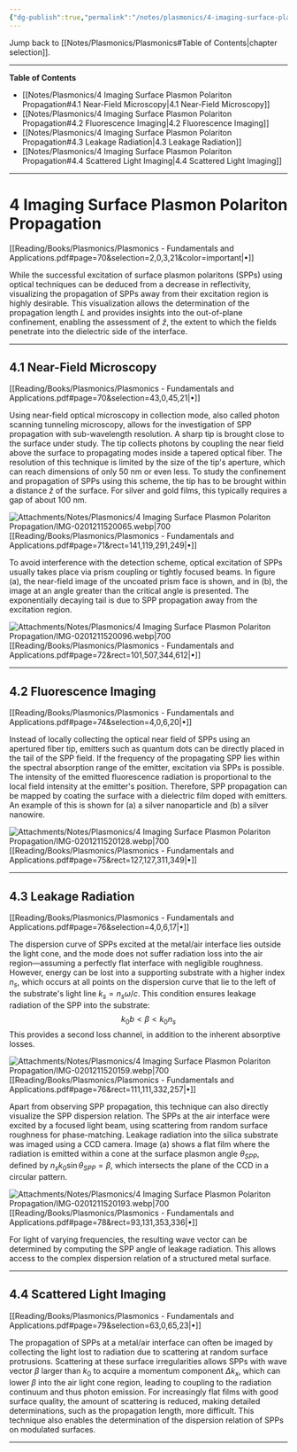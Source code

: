 ```yaml
---
{"dg-publish":true,"permalink":"/notes/plasmonics/4-imaging-surface-plasmon-polariton-propagation/","hide":"true","updated":"2025-02-01T21:15:20.220+01:00"}
---
```


Jump back to [[Notes/Plasmonics/Plasmonics#Table of Contents\|chapter selection]].

---
**Table of Contents**

- [[Notes/Plasmonics/4 Imaging Surface Plasmon Polariton Propagation#4.1 Near-Field Microscopy\|4.1 Near-Field Microscopy]]
- [[Notes/Plasmonics/4 Imaging Surface Plasmon Polariton Propagation#4.2 Fluorescence Imaging\|4.2 Fluorescence Imaging]]
- [[Notes/Plasmonics/4 Imaging Surface Plasmon Polariton Propagation#4.3 Leakage Radiation\|4.3 Leakage Radiation]]
- [[Notes/Plasmonics/4 Imaging Surface Plasmon Polariton Propagation#4.4 Scattered Light Imaging\|4.4 Scattered Light Imaging]]

---
# 4 Imaging Surface Plasmon Polariton Propagation 
[[Reading/Books/Plasmonics/Plasmonics - Fundamentals and Applications.pdf#page=70&selection=2,0,3,21&color=important|•]]

While the successful excitation of surface plasmon polaritons (SPPs) using optical techniques can be deduced from a decrease in reflectivity, visualizing the propagation of SPPs away from their excitation region is highly desirable. This visualization allows the determination of the propagation length $L$ and provides insights into the out-of-plane confinement, enabling the assessment of $\hat{z}$, the extent to which the fields penetrate into the dielectric side of the interface.

---
## 4.1 Near-Field Microscopy 
[[Reading/Books/Plasmonics/Plasmonics - Fundamentals and Applications.pdf#page=70&selection=43,0,45,21|•]]

Using near-field optical microscopy in collection mode, also called photon scanning tunneling microscopy, allows for the investigation of SPP propagation with sub-wavelength resolution. A sharp tip is brought close to the surface under study. The tip collects photons by coupling the near field above the surface to propagating modes inside a tapered optical fiber. The resolution of this technique is limited by the size of the tip's aperture, which can reach dimensions of only 50 nm or even less. To study the confinement and propagation of SPPs using this scheme, the tip has to be brought within a distance $\hat{z}$ of the surface. For silver and gold films, this typically requires a gap of about 100 nm.

![Attachments/Notes/Plasmonics/4 Imaging Surface Plasmon Polariton Propagation/IMG-0201211520065.webp|700](/img/user/Attachments/Notes/Plasmonics/4%20Imaging%20Surface%20Plasmon%20Polariton%20Propagation/IMG-0201211520065.webp)[[Reading/Books/Plasmonics/Plasmonics - Fundamentals and Applications.pdf#page=71&rect=141,119,291,249|•]]

To avoid interference with the detection scheme, optical excitation of SPPs usually takes place via prism coupling or tightly focused beams. In figure (a), the near-field image of the uncoated prism face is shown, and in (b), the image at an angle greater than the critical angle is presented. The exponentially decaying tail is due to SPP propagation away from the excitation region.

![Attachments/Notes/Plasmonics/4 Imaging Surface Plasmon Polariton Propagation/IMG-0201211520096.webp|700](/img/user/Attachments/Notes/Plasmonics/4%20Imaging%20Surface%20Plasmon%20Polariton%20Propagation/IMG-0201211520096.webp)[[Reading/Books/Plasmonics/Plasmonics - Fundamentals and Applications.pdf#page=72&rect=101,507,344,612|•]]

---
## 4.2 Fluorescence Imaging 
[[Reading/Books/Plasmonics/Plasmonics - Fundamentals and Applications.pdf#page=74&selection=4,0,6,20|•]]

Instead of locally collecting the optical near field of SPPs using an apertured fiber tip, emitters such as quantum dots can be directly placed in the tail of the SPP field. If the frequency of the propagating SPP lies within the spectral absorption range of the emitter, excitation via SPPs is possible. The intensity of the emitted fluorescence radiation is proportional to the local field intensity at the emitter's position. Therefore, SPP propagation can be mapped by coating the surface with a dielectric film doped with emitters. An example of this is shown for (a) a silver nanoparticle and (b) a silver nanowire.

![Attachments/Notes/Plasmonics/4 Imaging Surface Plasmon Polariton Propagation/IMG-0201211520128.webp|700](/img/user/Attachments/Notes/Plasmonics/4%20Imaging%20Surface%20Plasmon%20Polariton%20Propagation/IMG-0201211520128.webp)[[Reading/Books/Plasmonics/Plasmonics - Fundamentals and Applications.pdf#page=75&rect=127,127,311,349|•]]

---
## 4.3 Leakage Radiation 
[[Reading/Books/Plasmonics/Plasmonics - Fundamentals and Applications.pdf#page=76&selection=4,0,6,17|•]]

The dispersion curve of SPPs excited at the metal/air interface lies outside the light cone, and the mode does not suffer radiation loss into the air region—assuming a perfectly flat interface with negligible roughness. However, energy can be lost into a supporting substrate with a higher index $n_s$, which occurs at all points on the dispersion curve that lie to the left of the substrate's light line $k_s = n_s\omega/c$. This condition ensures leakage radiation of the SPP into the substrate:
$$
k_0b < \beta < k_0n_s
$$
This provides a second loss channel, in addition to the inherent absorptive losses.

![Attachments/Notes/Plasmonics/4 Imaging Surface Plasmon Polariton Propagation/IMG-0201211520159.webp|700](/img/user/Attachments/Notes/Plasmonics/4%20Imaging%20Surface%20Plasmon%20Polariton%20Propagation/IMG-0201211520159.webp)[[Reading/Books/Plasmonics/Plasmonics - Fundamentals and Applications.pdf#page=76&rect=111,111,332,257|•]]

Apart from observing SPP propagation, this technique can also directly visualize the SPP dispersion relation. The SPPs at the air interface were excited by a focused light beam, using scattering from random surface roughness for phase-matching. Leakage radiation into the silica substrate was imaged using a CCD camera. Image (a) shows a flat film where the radiation is emitted within a cone at the surface plasmon angle $\theta_{SPP}$, defined by $n_sk_0\sin\theta_{SPP} = \beta$, which intersects the plane of the CCD in a circular pattern.

![Attachments/Notes/Plasmonics/4 Imaging Surface Plasmon Polariton Propagation/IMG-0201211520193.webp|700](/img/user/Attachments/Notes/Plasmonics/4%20Imaging%20Surface%20Plasmon%20Polariton%20Propagation/IMG-0201211520193.webp)[[Reading/Books/Plasmonics/Plasmonics - Fundamentals and Applications.pdf#page=78&rect=93,131,353,336|•]]

For light of varying frequencies, the resulting wave vector can be determined by computing the SPP angle of leakage radiation. This allows access to the complex dispersion relation of a structured metal surface.

---
## 4.4 Scattered Light Imaging 
[[Reading/Books/Plasmonics/Plasmonics - Fundamentals and Applications.pdf#page=79&selection=63,0,65,23|•]]

The propagation of SPPs at a metal/air interface can often be imaged by collecting the light lost to radiation due to scattering at random surface protrusions. Scattering at these surface irregularities allows SPPs with wave vector $\beta$ larger than $k_0$ to acquire a momentum component $\Delta k_x$, which can lower $\beta$ into the air light cone region, leading to coupling to the radiation continuum and thus photon emission. For increasingly flat films with good surface quality, the amount of scattering is reduced, making detailed determinations, such as the propagation length, more difficult. This technique also enables the determination of the dispersion relation of SPPs on modulated surfaces.

---